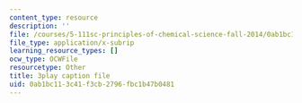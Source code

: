 ```yaml
---
content_type: resource
description: ''
file: /courses/5-111sc-principles-of-chemical-science-fall-2014/0ab1bc113c41f3cb2796fbc1b47b0481_BZzkyqe6KD8.srt
file_type: application/x-subrip
learning_resource_types: []
ocw_type: OCWFile
resourcetype: Other
title: 3play caption file
uid: 0ab1bc11-3c41-f3cb-2796-fbc1b47b0481
---
```

